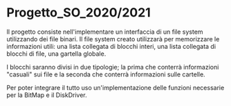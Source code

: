 # Progetto_SO_2020/2021

Il progetto consiste nell'implementare un interfaccia di un file system utilizzando dei file binari.
Il file system creato utilizzarà per memorizzare le informazioni utili: una lista collegata di blocchi interi, una lista collegata di blocchi di file, una gartella globale.

I blocchi saranno divisi in due tipologie; la prima che conterrà informazioni "casuali" sui file e la seconda che conterrà informazioni sulle cartelle.

Per poter integrare il tutto uso un'implementazione delle funzioni necessarie per la BitMap e il DiskDriver.

